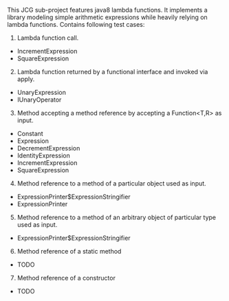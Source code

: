 This JCG sub-project features java8 lambda functions. It implements a library modeling simple arithmetic expressions while heavily relying on lambda functions.
Contains following test cases:

1. Lambda function call.  
  - IncrementExpression  
  - SquareExpression  
2. Lambda function returned by a functional interface and invoked via apply.  
  - UnaryExpression  
  - IUnaryOperator  
3. Method accepting a method reference by accepting a Function<T,R> as input.  
  - Constant  
  - Expression  
  - DecrementExpression  
  - IdentityExpression  
  - IncrementExpression  
  - SquareExpression  
4. Method reference to a method of a particular object used as input.  
  - ExpressionPrinter$ExpressionStringifier  
  - ExpressionPrinter  
5. Method reference to a method of an arbitrary object of particular type used as input.  
  - ExpressionPrinter$ExpressionStringifier  
6. Method reference of a static method  
  - TODO  
7. Method reference of a constructor  
  - TODO  